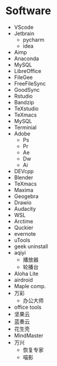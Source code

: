 # Software

-   VScode
-   Jetbrain
    -   pycharm
    -   idea
-   Aimp
-   Anaconda
-   MySQL
-   LibreOffice
-   FileGee
-   FreeFileSync
-   GoodSync
-   Rstudio
-   Bandzip
-   TeXstudio
-   TeXmacs
-   MySQL
-   Terminial
-   Adobe
    -   Ps
    -   Pr
    -   Ae
    -   Dw
    -   Ai
-   DEVcpp
-   Blender
-   TeXmacs
-   Maxima
-   Geogebra
-   Drawio
-   Audacity
-   WSL
-   Arctime
-   Quckier
-   evernote
-   uTools
-   geek uninstall
-   aqiyi
    -   播放器
    -   轮播台
-   Aloha Lite
-   airdroid
-   Maple comp.
-   万彩
    -   办公大师
-   office tools
-   坚果云
-   蓝奏云
-   花生壳
-   MindMaster
-   万兴
    -   恢复专家
    -   喵影